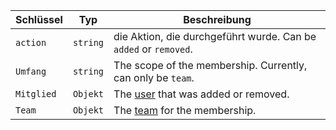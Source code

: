 | Schlüssel  | Typ      | Beschreibung                                                     |
| ---------- | -------- | ---------------------------------------------------------------- |
| `action`   | `string` | die Aktion, die durchgeführt wurde. Can be `added` or `removed`. |
| `Umfang`   | `string` | The scope of the membership. Currently, can only be `team`.      |
| `Mitglied` | `Objekt` | The [user](/rest/reference/users) that was added or removed.     |
| `Team`     | `Objekt` | The [team](/rest/reference/teams) for the membership.            |
